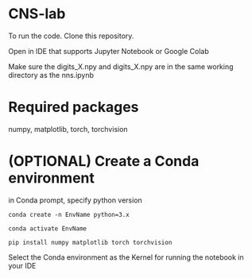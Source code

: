 # CNS-lab

To run the code. Clone this repository.

Open in IDE that supports Jupyter Notebook or Google Colab

Make sure the digits_X.npy and digits_X.npy are in the same working directory as the nns.ipynb

# Required packages

numpy, matplotlib, torch, torchvision

# (OPTIONAL) Create a Conda environment

in Conda prompt, specify python version

    conda create -n EnvName python=3.x

    conda activate EnvName

    pip install numpy matplotlib torch torchvision

Select the Conda environment as the Kernel for running the notebook in your IDE
